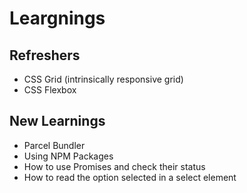 # Leargnings

## Refreshers
* CSS Grid (intrinsically responsive grid)
* CSS Flexbox
## New Learnings
* Parcel Bundler
* Using NPM Packages
* How to use Promises and check their status
* How to read the option selected in a select element